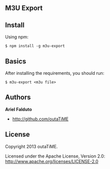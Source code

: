 ## M3U Export



## Install

Using npm:

```
$ npm install -g m3u-export
```

## Basics

After installing the requirements, you should run:

```
$ m3u-export <m3u file>
```

## Authors

**Ariel Falduto**

+ <http://github.com/outaTiME>

## License

Copyright 2013 outaTiME.

Licensed under the Apache License, Version 2.0: <http://www.apache.org/licenses/LICENSE-2.0>
